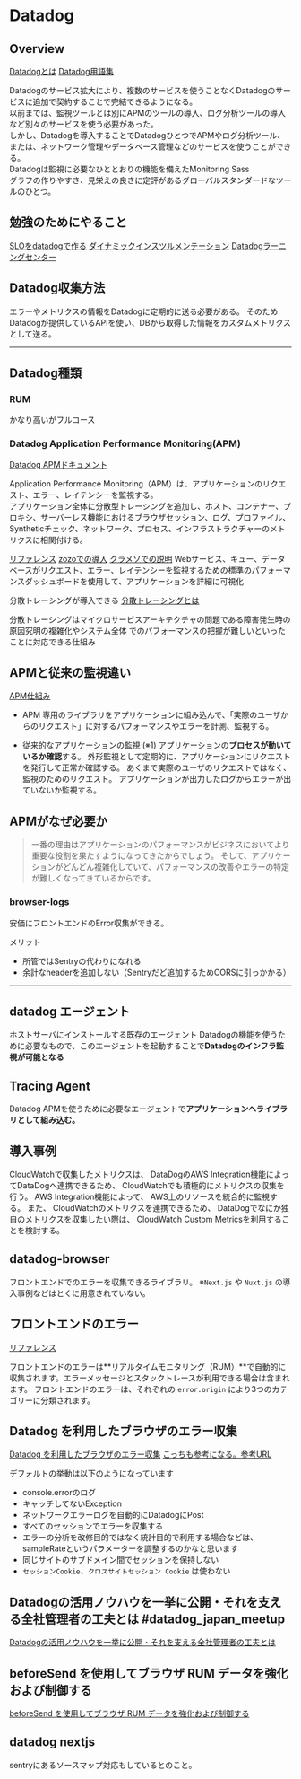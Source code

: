 # Datadog

## Overview

[Datadogとは](https://www.site24x7.jp/blog/datadog/)
[Datadog用語集](https://docs.datadoghq.com/ja/glossary/)

Datadogのサービス拡大により、複数のサービスを使うことなくDatadogのサービスに追加で契約することで完結できるようになる。  
以前までは、監視ツールとは別にAPMのツールの導入、ログ分析ツールの導入など別々のサービスを使う必要があった。  
しかし、Datadogを導入することでDatadogひとつでAPMやログ分析ツール、または、ネットワーク管理やデータベース管理などのサービスを使うことができる。  
Datadogは監視に必要なひととおりの機能を備えたMonitoring Sass  
グラフの作りやすさ、見栄えの良さに定評があるグローバルスタンダードなツールのひとつ。

## 勉強のためにやること

[SLOをdatadogで作る](https://docs.datadoghq.com/ja/service_management/service_level_objectives/)
[ダイナミックインスツルメンテーション](https://docs.datadoghq.com/ja/dynamic_instrumentation/)
[Datadogラーニングセンター](https://docs.datadoghq.com/ja/getting_started/learning_center/)

## Datadog収集方法

エラーやメトリクスの情報をDatadogに定期的に送る必要がある。
そのためDatadogが提供しているAPIを使い、DBから取得した情報をカスタムメトリクスとして送る。

---

## Datadog種類

### RUM

かなり高いがフルコース

### Datadog Application Performance Monitoring(APM)

[Datadog APMドキュメント](https://docs.datadoghq.com/ja/tracing/)

Application Performance Monitoring（APM）は、アプリケーションのリクエスト、エラー、レイテンシーを監視する。  
アプリケーション全体に分散型トレーシングを追加し、ホスト、コンテナー、プロキシ、サーバーレス機能におけるブラウザセッション、ログ、プロファイル、Syntheticチェック、ネットワーク、プロセス、インフラストラクチャーのメトリクスに相関付ける。

[リファレンス](https://docs.datadoghq.com/ja/tracing/)
[zozoでの導入](https://techblog.zozo.com/entry/fbz-serverless-with-datadog-apm)
[クラメソでの説明](https://dev.classmethod.jp/articles/datadog-apm-released/)
Webサービス、キュー、データベースがリクエスト、エラー、レイテンシーを監視するための標準のパフォーマンスダッシュボードを使用して、アプリケーションを詳細に可視化

分散トレーシングが導入できる
[分散トレーシングとは](https://www.splunk.com/ja_jp/data-insider/what-is-distributed-tracing.html#:~:text=%E5%88%86%E6%95%A3%E3%83%88%E3%83%AC%E3%83%BC%E3%82%B7%E3%83%B3%E3%82%B0Distributed%20Tracing,%E3%82%92%E7%9B%A3%E8%A6%96%E3%81%99%E3%82%8B%E4%BB%95%E7%B5%84%E3%81%BF%E3%81%A7%E3%81%99%E3%80%82)

分散トレーシングはマイクロサービスアーキテクチャの問題である障害発生時の原因究明の複雑化やシステム全体
でのパフォーマンスの把握が難しいといったことに対応できる仕組み

## APMと従来の監視違い

[APM仕組み](https://blog.mosuke.tech/entry/2019/11/21/datadog-apm/)

- APM
    専用のライブラリをアプリケーションに組み込んで、「実際のユーザからのリクエスト」に対するパフォーマンスやエラーを計測、監視する。

- 従来的なアプリケーションの監視 (※1)
    アプリケーションの**プロセスが動いているか確認**する。
    外形監視として定期的に、アプリケーションにリクエストを発行して正常か確認する。
    あくまで実際のユーザのリクエストではなく、監視のためのリクエスト。
    アプリケーションが出力したログからエラーが出ていないか監視する。

## APMがなぜ必要か

>一番の理由はアプリケーションのパフォーマンスがビジネスにおいてより重要な役割を果たすようになってきたからでしょう。 そして、アプリケーションがどんどん複雑化していて、パフォーマンスの改善やエラーの特定が難しくなってきているからです。

### browser-logs

安価にフロントエンドのError収集ができる。

メリット

- 所管ではSentryの代わりになれる
- 余計なheaderを追加しない（Sentryだど追加するためCORSに引っかかる）

---

## datadog エージェント

ホストサーバにインストールする既存のエージェント
Datadogの機能を使うために必要なもので、このエージェントを起動することで**Datadogのインフラ監視が可能となる**

## Tracing Agent

Datadog APMを使うために必要なエージェントで**アプリケーションへライブラリとして組み込む。**

## 導入事例

CloudWatchで収集したメトリクスは、 DataDogのAWS Integration機能によってDataDogへ連携できるため、 CloudWatchでも積極的にメトリクスの収集を行う。
AWS Integration機能によって、 AWS上のリソースを統合的に監視する。
また、 CloudWatchのメトリクスを連携できるため、 DataDogでなにか独自のメトリクスを収集したい際は、 CloudWatch Custom Metricsを利用することを検討する。

## datadog-browser

フロントエンドでのエラーを収集できるライブラリ。
※`Next.js` や `Nuxt.js` の導入事例などはとくに用意されていない。

## フロントエンドのエラー

[リファレンス](https://docs.datadoghq.com/ja/real_user_monitoring/data_collected/error/)

フロントエンドのエラーは**リアルタイムモニタリング（RUM）**で自動的に収集されます。エラーメッセージとスタックトレースが利用できる場合は含まれます。
フロントエンドのエラーは、それぞれの `error.origin` により3つのカテゴリーに分類されます。

## Datadog を利用したブラウザのエラー収集

[Datadog を利用したブラウザのエラー収集](https://zenn.dev/kurosame/articles/482601fa0f422df9390d)
[こっちも参考になる。参考URL](https://qiita.com/kotarella1110/items/0a1578e8a1be09dc7c1a)

デフォルトの挙動は以下のようになっています

- console.errorのログ
- キャッチしてないException
- ネットワークエラーログを自動的にDatadogにPost
- すべてのセッションでエラーを収集する
- エラーの分析を改修目的ではなく統計目的で利用する場合などは、sampleRateというパラメーターを調整するのかなと思います
- 同じサイトのサブドメイン間でセッションを保持しない
- `セッションCookie`、`クロスサイトセッション Cookie` は使わない

## Datadogの活用ノウハウを一挙に公開・それを支える全社管理者の工夫とは #datadog_japan_meetup

[Datadogの活用ノウハウを一挙に公開・それを支える全社管理者の工夫とは](https://techblog.zozo.com/entry/datadog-japan-meetup-2022-summer)

## beforeSend を使用してブラウザ RUM データを強化および制御する

[beforeSend を使用してブラウザ RUM データを強化および制御する](https://docs.datadoghq.com/ja/real_user_monitoring/guide/enrich-and-control-rum-data/?tab=%E3%82%A4%E3%83%99%E3%83%B3%E3%83%88)

## datadog nextjs

sentryにあるソースマップ対応もしているとのこと。
